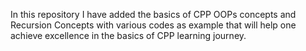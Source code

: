 In this repository I have added the basics of CPP OOPs concepts and Recursion Concepts with various codes as example that will help one achieve excellence in the basics of CPP learning journey.
